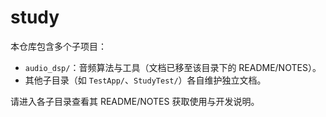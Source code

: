 # study
本仓库包含多个子项目：
- `audio_dsp/`：音频算法与工具（文档已移至该目录下的 README/NOTES）。
- 其他子目录（如 `TestApp/`、`StudyTest/`）各自维护独立文档。

请进入各子目录查看其 README/NOTES 获取使用与开发说明。
